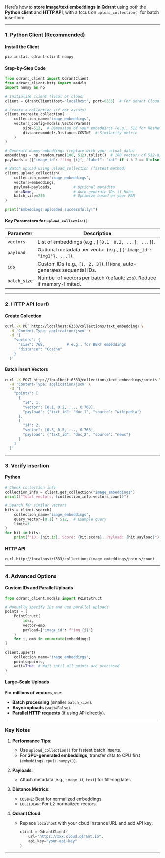 Here’s how to **store image/text embeddings in Qdrant** using both the **Python client** and **HTTP API**, with a focus on `upload_collection()` for batch insertion:

---

### **1. Python Client (Recommended)**
#### **Install the Client**
```bash
pip install qdrant-client numpy
```

#### **Step-by-Step Code**
```python
from qdrant_client import QdrantClient
from qdrant_client.http import models
import numpy as np

# Initialize client (local or cloud)
client = QdrantClient(host="localhost", port=6333)  # For Qdrant Cloud: `url="https://xxx-xxx-xxx.cloud.qdrant.io"`

# Create a collection (if not exists)
client.recreate_collection(
    collection_name="image_embeddings",
    vectors_config=models.VectorParams(
        size=512,  # Dimension of your embeddings (e.g., 512 for ResNet18)
        distance=models.Distance.COSINE  # Similarity metric
    )
)

# Generate dummy embeddings (replace with your actual data)
embeddings = np.random.rand(100, 512).tolist()  # 100 vectors of 512-dim
payloads = [{"image_id": f"img_{i}", "label": "cat" if i % 2 == 0 else "dog"} for i in range(100)]

# Batch upload using upload_collection (fastest method)
client.upload_collection(
    collection_name="image_embeddings",
    vectors=embeddings,
    payload=payloads,          # Optional metadata
    ids=None,                  # Auto-generate IDs if None
    batch_size=256             # Optimize based on your RAM
)

print("Embeddings uploaded successfully!")
```

#### **Key Parameters for `upload_collection()`**
| Parameter      | Description                                                                 |
|----------------|-----------------------------------------------------------------------------|
| `vectors`      | List of embeddings (e.g., `[[0.1, 0.2, ...], ...]`).                       |
| `payload`      | Optional metadata per vector (e.g., `[{"image_id": "img1"}, ...]`).         |
| `ids`          | Custom IDs (e.g., `[1, 2, 3]`). If `None`, auto-generates sequential IDs.   |
| `batch_size`   | Number of vectors per batch (default: `256`). Reduce if memory-limited.     |

---

### **2. HTTP API (curl)**
#### **Create Collection**
```bash
curl -X PUT http://localhost:6333/collections/text_embeddings \
  -H 'Content-Type: application/json' \
  -d '{
    "vectors": {
      "size": 768,          # e.g., for BERT embeddings
      "distance": "Cosine"
    }
  }'
```

#### **Batch Insert Vectors**
```bash
curl -X POST http://localhost:6333/collections/text_embeddings/points \
  -H 'Content-Type: application/json' \
  -d '{
    "points": [
      {
        "id": 1,
        "vector": [0.1, 0.2, ..., 0.768],
        "payload": {"text_id": "doc_1", "source": "wikipedia"}
      },
      {
        "id": 2,
        "vector": [0.3, 0.5, ..., 0.768],
        "payload": {"text_id": "doc_2", "source": "news"}
      }
    ]
  }'
```

---

### **3. Verify Insertion**
#### **Python**
```python
# Check collection info
collection_info = client.get_collection("image_embeddings")
print(f"Total vectors: {collection_info.vectors_count}")

# Search for similar vectors
hits = client.search(
    collection_name="image_embeddings",
    query_vector=[0.1] * 512,  # Example query
    limit=3
)
for hit in hits:
    print(f"ID: {hit.id}, Score: {hit.score}, Payload: {hit.payload}")
```

#### **HTTP API**
```bash
curl http://localhost:6333/collections/image_embeddings/points/count
```

---

### **4. Advanced Options**
#### **Custom IDs and Parallel Uploads**
```python
from qdrant_client.models import PointStruct

# Manually specify IDs and use parallel uploads
points = [
    PointStruct(
        id=i, 
        vector=emb, 
        payload={"image_id": f"img_{i}"}
    )
    for i, emb in enumerate(embeddings)
]

client.upsert(
    collection_name="image_embeddings",
    points=points,
    wait=True  # Wait until all points are processed
)
```

#### **Large-Scale Uploads**
For **millions of vectors**, use:
- **Batch processing** (smaller `batch_size`).
- **Async uploads** (`wait=False`).
- **Parallel HTTP requests** (if using API directly).

---

### **Key Notes**
1. **Performance Tips**:
   - Use `upload_collection()` for fastest batch inserts.
   - For **GPU-generated embeddings**, transfer data to CPU first (`embeddings.cpu().numpy()`).

2. **Payloads**:
   - Attach metadata (e.g., `image_id`, `text`) for filtering later.

3. **Distance Metrics**:
   - `COSINE`: Best for normalized embeddings.
   - `EUCLIDEAN`: For L2-normalized vectors.

4. **Qdrant Cloud**:
   - Replace `localhost` with your cloud instance URL and add API key:
     ```python
     client = QdrantClient(
         url="https://xxx.cloud.qdrant.io",
         api_key="your-api-key"
     )
     ```

---
